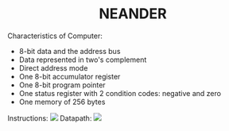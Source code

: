 # <h1 align="center">NEANDER</h1>

</div>
Characteristics of Computer:

 - 8-bit data and the address bus  
 - Data represented in two's complement
 - Direct address mode
 - One 8-bit accumulator register
 - One 8-bit program pointer
 - One status register with 2 condition codes: negative and zero
 - One memory of 256 bytes

</div>
Instructions:
</div>
<img src="https://user-images.githubusercontent.com/102036917/213587905-9856b09a-6f02-4b29-96c0-72a3000a38e8.png"
</div>
Datapath:
</div>
<img src="https://user-images.githubusercontent.com/102036917/213588247-041af3ad-632a-4b97-9ec3-fa25370081e8.png"
</div>



